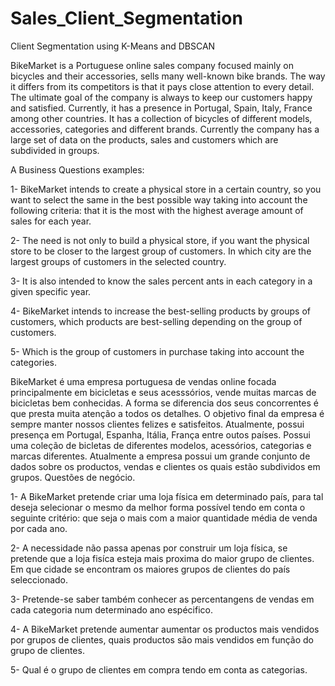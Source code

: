 # Sales_Client_Segmentation
Client Segmentation using K-Means and DBSCAN


BikeMarket is a Portuguese online sales company focused mainly on bicycles and their accessories, sells many well-known bike brands. The way it differs from its competitors is that it pays close attention to every detail. The ultimate goal of the company is always to keep our customers happy and satisfied. Currently, it has a presence in Portugal, Spain, Italy, France among other countries. It has a collection of bicycles of different models, accessories, categories and different brands. Currently the company has a large set of data on the products, sales and customers which are subdivided in groups.

A Business Questions examples:

1-	BikeMarket intends to create a physical store in a certain country, so you want to select the same in the best possible way taking into account the following criteria: that it is the most with the highest average amount of sales for each year.

2-	The need is not only to build a physical store, if you want the physical store to be closer to the largest group of customers. In which city are the largest groups of customers in the selected country.

3-	It is also intended to know the sales percent ants in each category in a given specific year.

4-	BikeMarket intends to increase the best-selling products by groups of customers, which products are best-selling depending on the group of customers.


5-	Which is the group of customers in purchase taking into account the categories.






BikeMarket é uma empresa portuguesa de vendas online focada principalmente em bicicletas e seus acesssórios, vende muitas marcas de bicicletas bem conhecidas. A forma se diferencia dos seus concorrentes é que presta muita atenção a todos os detalhes. O objetivo final da empresa é sempre manter nossos clientes felizes e satisfeitos. Atualmente, possui presença em Portugal, Espanha, Itália, França entre outos países. Possui uma coleção de bicletas de diferentes modelos, acessórios, categorias e marcas diferentes. Atualmente a empresa possui um grande conjunto de dados sobre os productos, vendas e clientes os quais estão subdividos em grupos. 
Questões de negócio.

1-	A BikeMarket pretende criar uma loja física em determinado país, para tal deseja selecionar o mesmo da melhor forma possível tendo em conta o seguinte critério: que seja o mais com a maior quantidade média de venda por cada ano.

2-	A necessidade não passa apenas por construir um loja física, se pretende que a loja fisíca esteja mais proxima do maior grupo de clientes. Em que cidade se encontram os maiores grupos de clientes do país seleccionado.

3-	Pretende-se saber também conhecer as percentangens de vendas em cada categoria num determinado ano espécifico.

4-	A BikeMarket pretende aumentar aumentar os productos mais vendidos por grupos de clientes, quais productos são mais vendidos em função do grupo de clientes.

5-	Qual é o grupo de clientes em compra tendo em conta as categorias.
